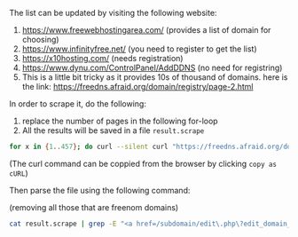 The list can be updated by visiting the following website:

1. https://www.freewebhostingarea.com/ (provides a list of domain for choosing)
2. https://www.infinityfree.net/ (you need to register to get the list)
3. https://x10hosting.com/ (needs registration)
4. https://www.dynu.com/ControlPanel/AddDDNS (no need for registring)
5. This is a little bit tricky as it provides 10s of thousand of domains.
here is the link: https://freedns.afraid.org/domain/registry/page-2.html

In order to scrape it, do the following:

1. replace the number of pages in the following for-loop
2. All the results will be saved in a file `result.scrape`

```bash
for x in {1..457}; do curl --silent curl "https://freedns.afraid.org/domain/registry/page-$x.html"   -H 'Connection: keep-alive'   -H 'Pragma: no-cache'   -H 'Cache-Control: no-cache'   -H 'sec-ch-ua: " Not A;Brand";v="99", "Chromium";v="99", "Google Chrome";v="99"'   -H 'sec-ch-ua-mobile: ?0'   -H 'sec-ch-ua-platform: "Linux"'   -H 'Upgrade-Insecure-Requests: 1'   -H 'User-Agent: Mozilla/5.0 (X11; Linux x86_64) AppleWebKit/537.36 (KHTML, like Gecko) Chrome/99.0.4844.82 Safari/537.36'   -H 'Accept: text/html,application/xhtml+xml,application/xml;q=0.9,image/avif,image/webp,image/apng,*/*;q=0.8,application/signed-exchange;v=b3;q=0.9'   -H 'Sec-Fetch-Site: none'   -H 'Sec-Fetch-Mode: navigate'   -H 'Sec-Fetch-User: ?1'   -H 'Sec-Fetch-Dest: document'   -H 'Accept-Language: en-US,en;q=0.9'   -H 'Cookie: tz=OLDt5SztMMJA5dhrcIUKtc4o; __utmz=4955364.1650974913.1.1.utmccn=(direct)|utmcsr=(direct)|utmcmd=(none); PHPSESSID=pfu3u0hsgggnr2fqkl7kti9rhv; dns_cookie=MSWJbwTSUJ3j4z7GJCrJdOzz; __utma=4955364.1257632780.1650974913.1650974913.1652438506.2; __utmb=4955364; __utmc=4955364'   --compressed >> result.scrape; sleep 2;echo $x; done
```

(The curl command can be coppied from the browser by clicking `copy as cURL`)


Then parse the file using the following command:

(removing all those that are freenom domains)

```bash
cat result.scrape | grep -E "<a href=/subdomain/edit\.php\?edit_domain_id=[0-9]{1,}>[-.a-zA-Z0-9]{1,}</a>" --only-matching | sed -n -E "s/.*edit_domain_id=[0-9]{1,}>(.*)<\/a>.*/\1/p"|sort | uniq | grep -E "[-.0-9a-zA-Z]{1,}\.(ml|ga|gq|cf|tk)" -v |sed -n 's/$/, fsp/p'
```




